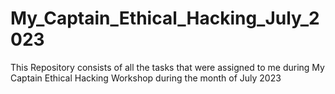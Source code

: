 # My_Captain_Ethical_Hacking_July_2023
This Repository consists of all the tasks that were assigned to me during My Captain Ethical Hacking Workshop during the month of July 2023
